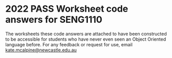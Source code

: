 # 2022 PASS Worksheet code answers for SENG1110

The worksheets these code answers are attached to have been constructed to be accessible for students who have never even seen an Object Oriented language before. For any feedback or request for use, email kate.mcalpine@newcastle.edu.au 
